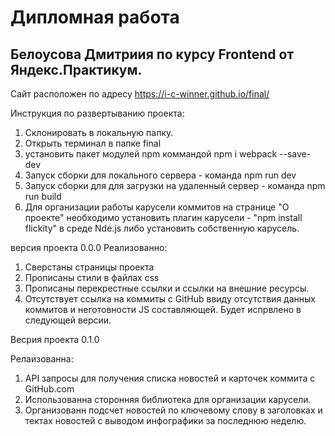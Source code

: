 # Дипломная работа

## Белоусова Дмитриия по курсу Frontend от Яндекс.Практикум.

Сайт расположен по адресу https://i-c-winner.github.io/final/ 

Инструкция по развертыванию проекта:
1. Склонировать в локальную папку.
2. Открыть терминал в папке final
3. установить пакет модулей npm коммандой npm i webpack --save-dev
4. Запуск сборки для локального сервера - команда npm run dev
5. Запуск сборки для для загрузки на удаленный сервер - команда npm run build
6. Для организации работы карусели коммитов на странице "О проекте" необходимо установить плагин карусели - "npm install flickity"  в среде Nde.js либо установить собственную карусель.

версия проекта 0.0.0 
Реализованно:

1. Сверстаны страницы проекта
2. Прописаны стили в файлах css
3. Прописаны перекрестные ссылки и ссылки на внешние ресурсы.
4. Отсутствует ссылка на коммиты с GitHub ввиду отсутствия данных коммитов и неготовности JS составляющей. Будет испрвлено в следующей версии.


Весрия проекта 0.1.0

Релаизованна:
1. API запросы для получения списка новостей и карточек коммита с GitHub.com
2. Использованна сторонняя библиотека для организации карусели.
3. Организованн подсчет новостей по ключевому слову в заголовках и тектах новостей с выводом инфографики за последнюю неделю.

